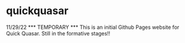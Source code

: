 # quickquasar

11/29/22 *** TEMPORARY *** 
This is an initial Github Pages website for Quick Quasar.  Still in the formative stages!!

